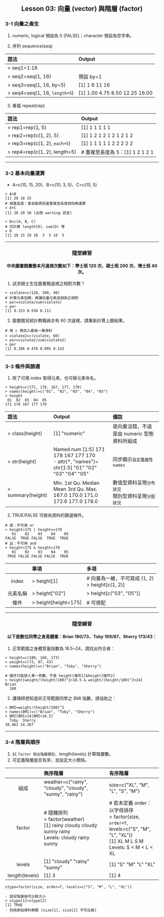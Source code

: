 <h2 align="center">Lesson 03: 向量 (vector) 與階層 (factor)</h2>

### 3-1 向量之產生
1. numeric, logical 預設為 0 (FALSE)；character 預設為空字串。

2. 序列 sequence(seq)

| 語法 | Output |
| :--- | :--- |
| > seq1=1:16 | |
| > seq2=seq(1, 16) | 預設 by=1 |
| > seq3=seq(1, 16, by=5) | [1]  1  6 11 16 |
| > seq4=seq(1, 16, `length=5`) | [1]  1.00  4.75 8.50 12.25 16.00 |

3. 重複 repeat(rep)

| 語法 | Output |
| :--- | :--- |
| > rep1=rep(1, 5) | [1]  1  1  1  1  1 |
| > rep2=rep(c(1, 2), 5) | [1]  1  2  1  2  1  2  1  2  1  2 |
| > rep3=rep(c(1, 2), `each=5`) | [1]  1  1  1  1  1  2  2  2  2  2 |
| > rep4=rep(c(1, 2), length=5) | # 重複至長度為 5：[1]  1  2  1  2  1 |

---
### 3-2 基本向量運算
- A=c(10, 15, 20)、B=c(10, 3, 5)、C=c(10, 5)

```
> A+B
[1] 20 18 25
# 相異長度：會自動將短者重複至長度相同再運算
> A+C
[1] 20 20 30 (出現 warning 訊息)

> D=c(A, B, C)
# 可計算 length(D)、sum(D) 等
> D
[1] 10 15 20 10  3  5 10  5
```

---
<h3 align="center">隨堂練習</h3>
<h4 align="center">中央圖書館彙整本月違規次數如下：學士班 120 次、碩士班 200 次、博士班 40 次。</h4>

1. 試求碩士生在圖書館違規之相對次數？
```
> violate=c(120, 200, 40)
# 計算元素加總，再讓向量元素逐個與之相除
> per=violate/sum(violate)
> per
[1] 0.333 0.556 0.111
```

2. 圖書館另統計教職員亦有 60 次違規，請重新計算上題結果。
```
# 用 c 再加入最後一筆資料
> violate2=c(violate, 60)　
> per=violate2/sum(violate2)
> per
[1] 0.286 0.476 0.095 0.143
```

---
### 3-3 條件與篩選
1. 除了可用 index 取得元素，也可替元素命名。
```
> height=c(171, 178, 167, 177, 170)
> names(height)=c("01", "02", "03", "04", "05")
> height
 01  02  03  04  05 
171 178 167 177 170
```

| 語法 | Output | 備註 |
| :--- | :--- | :--- |
| > class(height) | [1] "numeric" | 是向量沒錯，不過是由 numeric 型態資料所組成 |
| > str(height) | Named num [1:5] 171 178 167 177 170<br>- attr(\*, "names")= chr[1:5] "01" "02" "03" "04" "05" | 同步顯示`自定義屬性 names`|
| > summary(height) | Min.  1st Qu.  Median   Mean  3rd Qu.   Max.<br>167.0   170.0   171.0   172.6   177.0   178.0 | 數值型資料呈現`分布狀況`<br>類別型資料呈現`分配狀況` |

2. TRUE/FALSE 可做為資料的篩選條件。

```
# 或：不可用 or
> height>175 | height==170
   01    02    03    04    05 
FALSE  TRUE FALSE  TRUE  TRUE
# 且：不可用 and
> height<175 & height>170
   01    02    03    04    05 
 TRUE FALSE FALSE FALSE  TRUE
```

| | 單項 | 多項 |
| :---: | :--- | :--- |
| index | > height[1] | # 向量為一維，不可寫成 (1, 2)<br>> height[c(1, 2)] |
| 元素名稱 | > height["02"] | > height[c("03", "05")] |
| 條件 | > height[height<175] | # 可搭配 |、& 查詢 |

---
<h3 align="center">隨堂練習</h3>
<h4 align="center">以下是數位同學之身高體重：Brian 180/73、Toby 169/87、Sherry 173/43：</h4>

1. 正常範圍之身體質量指數為 18.5~24，請找出符合者：
```
> height=c(180, 169, 173)
> weight=c(73, 87, 43)
> names(height)=c("Brian", "Toby", "Sherry")

# 條件只能放入單一參數，不是 height[條件1]&height[條件2]
> height[weight/(height/100)^2>18.5 & weight/(height/100)^2<24]
Brian 
  180 
```

2. 護理師想知道非正常範圍同學之 BMI 指數，請協助之：
```
> BMI=weight/(height/100)^2
> names(BMI)=c("Brian", "Toby", "Sherry")
> BMI[BMI>24|BMI<18.5]
  Toby  Sherry 
30.461 14.367
```

---
### 3-4 階層與順序
1. 以 `factor 取出階層類別`、length(levels) 計算階層數。
2. 可定義階層是否有序，並設定大小關係。

| | 無序階層 | 有序階層 |
| :---: | :--- | :--- |
| 組成 | weather=c("rainy", "cloudy", "cloudy", "sunny", "rainy") | size=c("XL", "M", "L", "S", "M") |
| factor | # 隨機排列<br>> factor(weather)<br>[1] rainy  cloudy cloudy sunny  rainy<br>Levels: cloudy rainy sunny | # 若未定義 order：以字母排序<br>> factor(size, `order=T`, levels=c("S", "M", "L", "XL"))<br>[1] XL M  L  S  M <br>Levels: S < M < L < XL |
| levels | [1] "cloudy" "rainy"  "sunny" | [1] "S"  "M"  "L"  "XL" |
| length(levels) | [1] 3 | [1] 4 |

```
stype=factor(size, order=T, levels=c("S", "M", "L", "XL"))

- 設定階層後可比較大小
> stype[1]>stype[2]
[1] TRUE
- 但與原始資料無關 (size[1], size[2] 不可比較)
```
